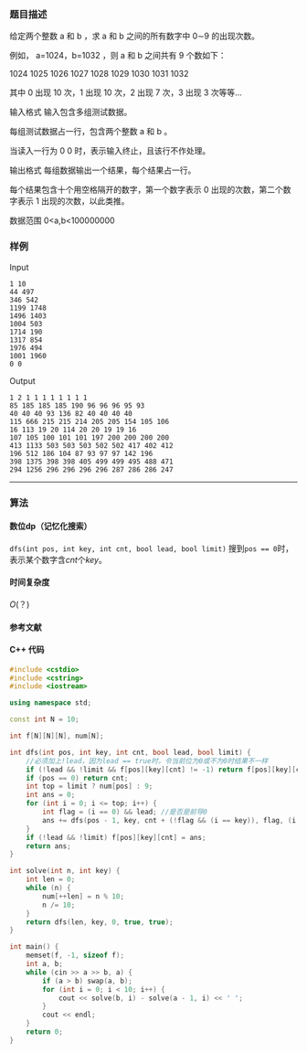 ### 题目描述

给定两个整数  a  和  b ，求  a  和  b  之间的所有数字中  0∼9  的出现次数。

例如， a=1024，b=1032 ，则  a  和  b  之间共有  9  个数如下：

1024 1025 1026 1027 1028 1029 1030 1031 1032

其中 0 出现  10  次，1 出现  10  次，2 出现  7  次，3 出现  3  次等等…

输入格式
输入包含多组测试数据。

每组测试数据占一行，包含两个整数  a  和  b 。

当读入一行为 0 0 时，表示输入终止，且该行不作处理。

输出格式
每组数据输出一个结果，每个结果占一行。

每个结果包含十个用空格隔开的数字，第一个数字表示 0 出现的次数，第二个数字表示 1 出现的次数，以此类推。

数据范围
0<a,b<100000000

### 样例

Input

```
1 10
44 497
346 542
1199 1748
1496 1403
1004 503
1714 190
1317 854
1976 494
1001 1960
0 0
```

Output

```
1 2 1 1 1 1 1 1 1 1
85 185 185 185 190 96 96 96 95 93
40 40 40 93 136 82 40 40 40 40
115 666 215 215 214 205 205 154 105 106
16 113 19 20 114 20 20 19 19 16
107 105 100 101 101 197 200 200 200 200
413 1133 503 503 503 502 502 417 402 412
196 512 186 104 87 93 97 97 142 196
398 1375 398 398 405 499 499 495 488 471
294 1256 296 296 296 296 287 286 286 247
```

----------

### 算法
#### 数位dp（记忆化搜索）

`dfs(int pos, int key, int cnt, bool lead, bool limit)`
搜到`pos == 0`时，表示某个数字含$cnt$个$key$。

#### 时间复杂度

$O(？)$

#### 参考文献

#### C++ 代码

``` cpp
#include <cstdio>
#include <cstring>
#include <iostream>

using namespace std;

const int N = 10;

int f[N][N][N], num[N];

int dfs(int pos, int key, int cnt, bool lead, bool limit) {
   	//必须加上!lead，因为lead == true时，令当前位为0或不为0时结果不一样
    if (!lead && !limit && f[pos][key][cnt] != -1) return f[pos][key][cnt];
    if (pos == 0) return cnt;
    int top = limit ? num[pos] : 9;
    int ans = 0;
    for (int i = 0; i <= top; i++) {
        int flag = (i == 0) && lead; //是否是前导0
        ans += dfs(pos - 1, key, cnt + (!flag && (i == key)), flag, (i == top) && limit);
    }
    if (!lead && !limit) f[pos][key][cnt] = ans;
    return ans;
}

int solve(int n, int key) {
    int len = 0;
    while (n) {
        num[++len] = n % 10;
        n /= 10;
    }
    return dfs(len, key, 0, true, true);
}

int main() {
    memset(f, -1, sizeof f);
    int a, b;
    while (cin >> a >> b, a) {
        if (a > b) swap(a, b);
        for (int i = 0; i < 10; i++) {
            cout << solve(b, i) - solve(a - 1, i) << ' ';
        }
        cout << endl;
    }
    return 0;
}
```
